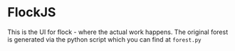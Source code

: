 # FlockJS

This is the UI for flock - where the actual work happens. The original forest is generated via the python script which you can find at ``` forest.py ``` 
